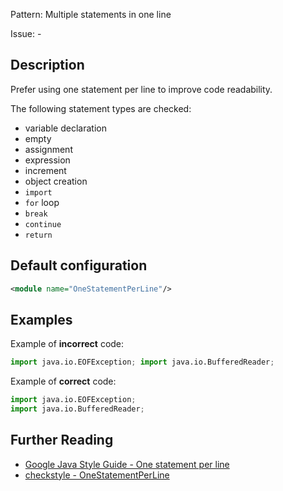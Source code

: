 Pattern: Multiple statements in one line

Issue: -

## Description

Prefer using one statement per line to improve code readability.

The following statement types are checked: 
- variable declaration
- empty
- assignment
- expression
- increment
- object creation
- `import`
- `for` loop
- `break`
- `continue`
- `return`

## Default configuration

```xml
<module name="OneStatementPerLine"/>
```

## Examples

Example of **incorrect** code:

```python
import java.io.EOFException; import java.io.BufferedReader;
```

Example of **correct** code:

```python
import java.io.EOFException;
import java.io.BufferedReader;
```

## Further Reading

* [Google Java Style Guide - One statement per line](https://google.github.io/styleguide/javaguide.html#s4.3-one-statement-per-line)
* [checkstyle - OneStatementPerLine](https://checkstyle.sourceforge.io/checks/coding/onestatementperline.html#OneStatementPerLine)
